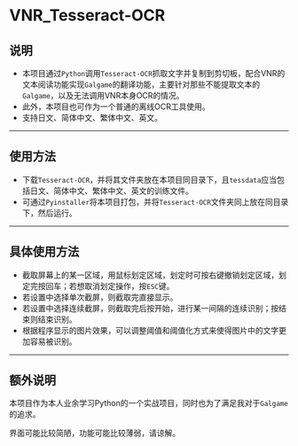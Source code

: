 #  VNR_Tesseract-OCR

## 说明

- 本项目通过`Python`调用`Tesseract-OCR`抓取文字并复制到剪切板，配合VNR的文本阅读功能实现`Galgame`的翻译功能，主要针对那些不能提取文本的`Galgame`，以及无法调用VNR本身OCR的情况。
- 此外，本项目也可作为一个普通的离线OCR工具使用。
- 支持日文、简体中文、繁体中文、英文。

---

## 使用方法

-  下载`Tesseract-OCR`，并将其文件夹放在本项目同目录下，且`tessdata`应当包括日文、简体中文、繁体中文、英文的训练文件。
- 可通过`Pyinstaller`将本项目打包，并将`Tesseract-OCR`文件夹同上放在同目录下，然后运行。

---

## 具体使用方法

- 截取屏幕上的某一区域，用鼠标划定区域，划定时可按右键撤销划定区域，划定完按回车；若想取消划定操作，按`ESC`键。
- 若设置中选择单次截屏，则截取完直接显示。
- 若设置中选择连续截屏，则截取完后按开始，进行某一间隔的连续识别；按结束则结束识别。
- 根据程序显示的图片效果，可以调整阈值和阈值化方式来使得图片中的文字更加容易被识别。

---

## 额外说明

本项目作为本人业余学习Python的一个实战项目，同时也为了满足我对于`Galgame`的追求。

界面可能比较简陋，功能可能比较薄弱，请谅解。


